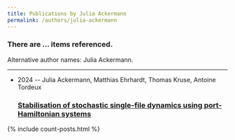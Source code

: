 ```yaml
---
title: Publications by Julia Ackermann
permalink: /authors/julia-ackermann
---
```


<h3 id="number-posts">There are ... items referenced.</h3>
<p id='info-authors'>Alternative author names: Julia Ackermann.</p>
<hr />
<ul class="post-list">
<li><span class='post-meta'>2024 -- Julia Ackermann, Matthias Ehrhardt, Thomas Kruse, Antoine Tordeux</span><h3><a class='post-link' href="{{ site.baseurl }}/stabilisation-of-stochastic-single-file-dynamics-using-port-hamiltonian-systems">Stabilisation of stochastic single-file dynamics using port-Hamiltonian systems</a></h3></li>

</ul>
{% include count-posts.html %}
